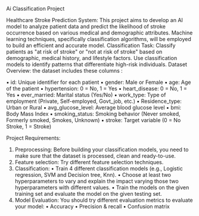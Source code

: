 Ai Classification Project

Healthcare Stroke Prediction System:
This project aims to develop an AI model to analyze patient data and
predict the likelihood of stroke occurrence based on various medical and
demographic attributes. Machine learning techniques, specifically
classification algorithms, will be employed to build an efficient and
accurate model.
Classification Task: Classify patients as "at risk of stroke" or "not at risk
of stroke" based on demographic, medical history, and lifestyle factors.
Use classification models to identify patterns that differentiate high-risk
individuals.
Dataset Overview:
the dataset includes these columns :

▪ id: Unique identifier for each patient
▪ gender: Male or Female
▪ age: Age of the patient
▪ hypertension: 0 = No, 1 = Yes
▪ heart_disease: 0 = No, 1 = Yes
▪ ever_married: Marital status (Yes/No)
▪ work_type: Type of employment (Private, Self-employed,
Govt_job, etc.)
▪ Residence_type: Urban or Rural
▪ avg_glucose_level: Average blood glucose level
▪ bmi: Body Mass Index
▪ smoking_status: Smoking behavior (Never smoked,
Formerly smoked, Smokes, Unknown)
▪ stroke: Target variable (0 = No Stroke, 1 = Stroke)

Project Requirements:
1. Preprocessing: Before building your classification models, you need
to make sure that the dataset is processed, clean and ready-to-use.
2. Feature selection: Try different feature selection techniques.
3. Classification:
• Train 4 different classification models (e.g., Logistic regression,
SVM and Decision tree, Knn).
• Choose at least two hyperparameters to vary and explain the impact
varying those two hyperparameters with different values.
• Train the models on the given training set and evaluate the model on
the given testing set.
4. Model Evaluation: You should try different evaluation metrics to
evaluate your model:
• Accuracy
• Precision & recall
• Confusion matrix
